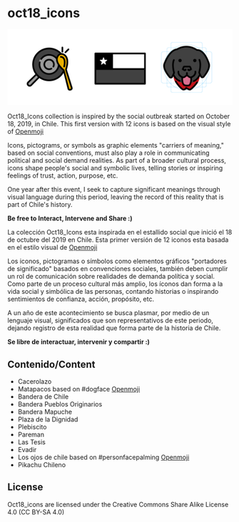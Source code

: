 # oct18_icons

<img src="https://github.com/lizbravob/oct18_icons/raw/main/oct18_icons_socialmedia/0ct18_socialmedia%2005.jpg">

<p>Oct18_Icons collection is inspired by the social outbreak started on October 18, 2019, in Chile. This first version with 12 icons is based on the visual style of <a href="https://openmoji.org">Openmoji</a></p>
<p>Icons, pictograms, or symbols as graphic elements "carriers of meaning," based on social conventions, must also play a role in communicating political and social demand realities. As part of a broader cultural process, icons shape people's social and symbolic lives, telling stories or inspiring feelings of trust, action, purpose, etc.</p>
<p>One year after this event, I seek to capture significant meanings through visual language during this period, leaving the record of this reality that is part of Chile's history.</p>

<b>Be free to Interact, Intervene and Share :)</b>

<p>La colección Oct18_Icons esta inspirada en el estallido social que inició el 18 de octubre del 2019 en Chile. Esta primer versión de 12 iconos esta basada en el estilo visual de <a href="https://openmoji.org">Openmoji</a></p>
<p>Los iconos, pictogramas o símbolos como elementos gráficos "portadores de significado" basados en convenciones sociales, también deben cumplir un rol de comunicación sobre realidades de demanda política y social. Como parte de un proceso cultural más amplio, los íconos dan forma a la vida social y simbólica de las personas, contando historias o inspirando sentimientos de confianza, acción, propósito, etc.</p>
<p>A un año de este acontecimiento se busca plasmar, por medio de un lenguaje visual, significados que son representativos de este periodo, dejando registro de esta realidad que forma parte de la historia de Chile.</p>

<b>Se libre de interactuar, intervenir y compartir :)</b>

## Contenido/Content

<ul>
<li>Cacerolazo</li>
<li>Matapacos based on #dogface <a href="https://openmoji.org/library/#search=dog&emoji=1F436">Openmoji</a></li>
<li>Bandera de Chile</li>
<li>Bandera Pueblos Originarios</li>
<li>Bandera Mapuche</li>
<li>Plaza de la Dignidad</li>
<li>Plebiscito</li>
<li>Pareman</li>
<li>Las Tesis</li>
<li>Evadir</li>
<li>Los ojos de chile based on #personfacepalming <a href="https://openmoji.org/library/#group=people-body&emoji=1F926">Openmoji</a></li>
<li>Pikachu Chileno</li>
  </ul>

## License

 Oct18_icons are licensed under the Creative Commons Share Alike License 4.0 (CC BY-SA 4.0)

